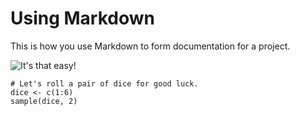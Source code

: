 # Using Markdown

This is how you use Markdown to form documentation for a project. 

![It's that easy!](https://upload.wikimedia.org/wikipedia/commons/b/b1/Hitchhiker%27s_gesture.jpg)

``` {r}
# Let's roll a pair of dice for good luck.
dice <- c(1:6)
sample(dice, 2)
```
